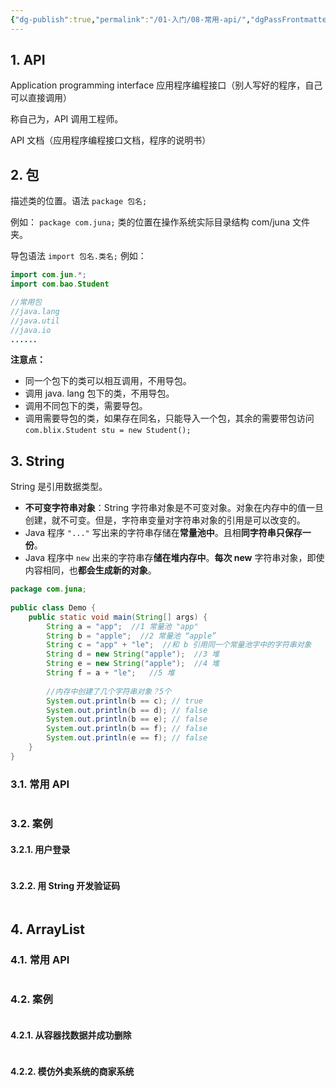 ```yaml
---
{"dg-publish":true,"permalink":"/01-入门/08-常用-api/","dgPassFrontmatter":true}
---
```



## 1. API

Application programming interface 应用程序编程接口（别人写好的程序，自己可以直接调用）

称自己为，API 调用工程师。

API 文档（应用程序编程接口文档，程序的说明书）

## 2. 包

描述类的位置。语法 `package 包名;` 

例如： `package com.juna;` 类的位置在操作系统实际目录结构 com/juna 文件夹。

导包语法 `import 包名.类名;` 例如：
```Java
import com.jun.*;
import com.bao.Student

//常用包
//java.lang
//java.util
//java.io
......
```

**注意点：**
- 同一个包下的类可以相互调用，不用导包。
- 调用 java. lang 包下的类，不用导包。
- 调用不同包下的类，需要导包。
- 调用需要导包的类，如果存在同名，只能导入一个包，其余的需要带包访问 `com.blix.Student stu = new Student();`

## 3. String

String 是引用数据类型。

- **不可变字符串对象**：String 字符串对象是不可变对象。对象在内存中的值一旦创建，就不可变。但是，字符串变量对字符串对象的引用是可以改变的。
- Java 程序 `"..."` 写出来的字符串存储在**常量池中**。且相**同字符串只保存一份**。
- Java 程序中 `new` 出来的字符串存**储在堆内存中**。**每次 new** 字符串对象，即使内容相同，也**都会生成新的对象**。

```Java
package com.juna;  
  
public class Demo {  
    public static void main(String[] args) {  
        String a = "app";  //1 常量池 "app"
        String b = "apple";  //2 常量池 “apple”
        String c = "app" + "le";  //和 b 引用同一个常量池字中的字符串对象 
        String d = new String("apple");  //3 堆  
        String e = new String("apple");  //4 堆  
        String f = a + "le";   //5 堆  
  
        //内存中创建了几个字符串对象？5个  
        System.out.println(b == c); // true  
        System.out.println(b == d); // false  
        System.out.println(b == e); // false  
        System.out.println(b == f); // false  
        System.out.println(e == f); // false  
    }  
}
```

### 3.1. 常用 API

```Java

```

### 3.2. 案例

#### 3.2.1. 用户登录

```Java

```

#### 3.2.2. 用 String 开发验证码

```Java

```

## 4. ArrayList

### 4.1. 常用 API

```Java

```

### 4.2. 案例

```Java

```

#### 4.2.1. 从容器找数据并成功删除

```Java

```

#### 4.2.2. 模仿外卖系统的商家系统

```Java

```